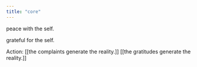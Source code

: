 ```yaml
---
title: "core"
---
```


peace with the self.

grateful for the self.

Action:
[[the complaints generate the reality.]]
[[the gratitudes generate the reality.]]

